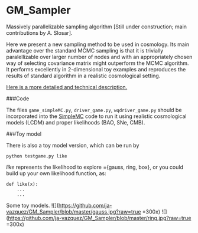 # GM_Sampler
Massively parallelizable sampling algorithm
[Still under construction; main contributions by A. Slosar].


Here we present a new sampling method to be used in cosmology. 
Its main advantage over the standard MCMC 
sampling is that it is trivially paralellizable over larger number of 
nodes and with an appropriately chosen way of selecting covariance matrix 
might outperform the MCMC algorithm. 
It performs excellently in 2-dimensional toy examples and reproduces the 
results of standard algorithm in a realistic cosmological setting.

[Here is a more detailed and technical description.](https://github.com/slosar/GMSampler)

###Code

The files `game_simpleMC.py`, `driver_game.py`, `wqdriver_game.py`
should be incorporated into the [SimpleMC](https://github.com/ja-vazquez/SimpleMC) code to run it using realistic cosmological models (LCDM) and proper likelihoods (BAO, SNe, CMB).

###Toy model

There is also a toy model version, which can be run by


	python testgame.py like

*like* represents the likelihood to explore ={gauss, ring, box}, 
or you could build up your own likelihood function, as:

	def like(x):
		...
		...

Some toy models.
![](https://github.com/ja-vazquez/GM_Sampler/blob/master/gauss.jpg?raw=true =300x)
![](https://github.com/ja-vazquez/GM_Sampler/blob/master/ring.jpg?raw=true =300x)
